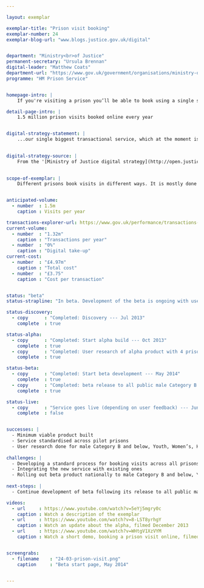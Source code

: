 ```yaml
---

layout: exemplar

exemplar-title: "Prison visit booking"
exemplar-number: 24
exemplar-blog-url: "www.blogs.justice.gov.uk/digital"


department: "Ministry<br>of Justice"
permanent-secretary: "Ursula Brennan"
digital-leader: "Matthew Coats"
department-url: "https://www.gov.uk/government/organisations/ministry-of-justice"
programme: "HM Prison Service"


homepage-intro: |
    If you're visiting a prison you’ll be able to book using a single service, offering a simpler, faster experience for families, friends and professionals

detail-page-intro: |
    1.5 million prison visits booked online every year


digital-strategy-statement: |
    ...our single biggest transactional service, which at the moment is a phone- or email-based, manual data entry system.

    
digital-strategy-source: |
    From the '[Ministry of Justice digital strategy](http://open.justice.gov.uk/digital-strategy/)' – December 2012
    

scope-of-exemplar: |
    Different prisons book visits in different ways. It is mostly done by phone or email and often requires family members to spend a long time getting through on the phone. A digital channel will cut administrative costs to the National Offender Management Service (NOMS) and make the process easier for families --- encouraging more to visit --- and more efficient for professional visitors.


anticipated-volume:
  - number  : 1.5m
    caption : Visits per year

transactions-explorer-url: https://www.gov.uk/performance/transactions-explorer/service-details/moj-prison-visit-booking
current-volume:
  - number  : "1.32m"
    caption : "Transactions per year"
  - number  : "0%"
    caption : "Digital take-up"
current-cost:
  - number  : "£4.97m"
    caption : "Total cost"
  - number  : "£3.75"
    caption : "Cost per transaction"


status: "beta"
status-strapline: "In beta. Development of the beta is ongoing with user research of the prototype under way at 11 Category B prisons, including Youth and Women’s."

status-discovery:
  - copy      : "Completed: Discovery --- Jul 2013"
    complete  : true

status-alpha:
  - copy      : "Completed: Start alpha build --- Oct 2013"
    complete  : true
  - copy      : "Completed: User research of alpha product with 4 prisons --- Dec 2013 to Apr 2014"
    complete  : true

status-beta:
  - copy      : "Completed: Start beta development --- May 2014"
    complete  : true
  - copy      : "Completed: beta release to all public male Category B and below, Youth and Women’s prisons in England and Wales --- Jun 2014"
    complete  : true

status-live:
  - copy      : "Service goes live (depending on user feedback) --- Jun 2014"
    complete  : false


successes: |
  - Minimum viable product built
  - Service standardised across pilot prisons
  - User research done for male Category B and below, Youth, Women’s, High Security Estate (Category A) and Contracted Out prisons 
  
challenges: |
  - Developing a standard process for booking visits across all prisons
  - Integrating the new service with existing ones
  - Rolling out beta product nationally to male Category B and below, Youth and Women’s prisons
  
next-steps: |
  - Continue development of beta following its release to all public male Category B and below, Youth and Women’s prisons in England and Wales

videos:
  - url     : https://www.youtube.com/watch?v=5eYj5mgry0c
    caption : Watch a description of the exemplar
  - url     : https://www.youtube.com/watch?v=8-LST8yrhgY
    caption : Watch an update about the alpha, filmed December 2013
  - url     : https://www.youtube.com/watch?v=WHtgV1XzVYM
    caption : Watch a short demo, booking a prison visit online, filmed January 2014


screengrabs:
  - filename    : "24-03-prison-visit.png"
    caption     : "Beta start page, May 2014"


---
```




